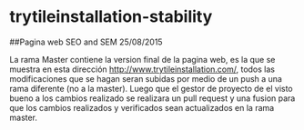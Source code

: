 # trytileinstallation-stability
##Pagina web SEO and SEM 25/08/2015

La rama Master contiene la version final de la pagina web, es la que se muestra en esta dirección http://www.trytileinstallation.com/, todos las modificaciones que se hagan seran subidas por medio de un push a una rama diferente (no a la master). Luego que el gestor de proyecto de el visto bueno a los cambios realizado se realizara un pull request y una fusion para que los cambios realizados y verificados sean actualizados en la rama master.
